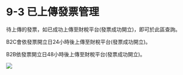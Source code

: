 # 9-3 已上傳發票管理

待上傳的發票，如已成功上傳至財稅平台\(發票成功開立\)，即可於此區查詢。

B2C會依發票開立日24小時後上傳至財稅平台\(發票成功開立\)。

B2B依發票開立日48小時後上傳至財稅平台\(發票成功開立\)。

![](https://github.com/lifecomService/LifeERP_manuals/tree/c5f5cca33bca11311bde6512cab215b123ef8fd0/.gitbook/assets/image%20%2829%29.png)

